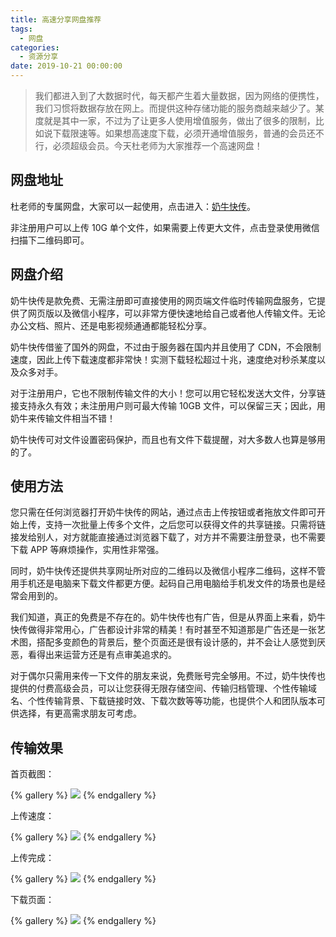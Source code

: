 ```yaml
---
title: 高速分享网盘推荐
tags:
  - 网盘
categories:
  - 资源分享
date: 2019-10-21 00:00:00
---
```


> 我们都进入到了大数据时代，每天都产生着大量数据，因为网络的便携性，我们习惯将数据存放在网上。而提供这种存储功能的服务商越来越少了。某度就是其中一家，不过为了让更多人使用增值服务，做出了很多的限制，比如说下载限速等。如果想高速度下载，必须开通增值服务，普通的会员还不行，必须超级会员。今天杜老师为大家推荐一个高速网盘！

<!-- more -->

## 网盘地址

杜老师的专属网盘，大家可以一起使用，点击进入：[奶牛快传](http://penn.cowtransfer.com)。

非注册用户可以上传 10G 单个文件，如果需要上传更大文件，点击登录使用微信扫描下二维码即可。

## 网盘介绍

奶牛快传是款免费、无需注册即可直接使用的网页端文件临时传输网盘服务，它提供了网页版以及微信小程序，可以非常方便快速地给自己或者他人传输文件。无论办公文档、照片、还是电影视频通通都能轻松分享。

奶牛快传借鉴了国外的网盘，不过由于服务器在国内并且使用了 CDN，不会限制速度，因此上传下载速度都非常快！实测下载轻松超过十兆，速度绝对秒杀某度以及众多对手。

对于注册用户，它也不限制传输文件的大小！您可以用它轻松发送大文件，分享链接支持永久有效；未注册用户则可最大传输 10GB 文件，可以保留三天；因此，用奶牛来传输文件相当不错！

奶牛快传可对文件设置密码保护，而且也有文件下载提醒，对大多数人也算是够用的了。

## 使用方法

您只需在任何浏览器打开奶牛快传的网站，通过点击上传按钮或者拖放文件即可开始上传，支持一次批量上传多个文件，之后您可以获得文件的共享链接。只需将链接发给别人，对方就能直接通过浏览器下载了，对方并不需要注册登录，也不需要下载 APP 等麻烦操作，实用性非常强。

同时，奶牛快传还提供共享网址所对应的二维码以及微信小程序二维码，这样不管用手机还是电脑来下载文件都更方便。起码自己用电脑给手机发文件的场景也是经常会用到的。

我们知道，真正的免费是不存在的。奶牛快传也有广告，但是从界面上来看，奶牛快传做得非常用心，广告都设计非常的精美！有时甚至不知道那是广告还是一张艺术图，搭配多变颜色的背景后，整个页面还是很有设计感的，并不会让人感觉到厌恶，看得出来运营方还是有点审美追求的。

对于偶尔只需用来传一下文件的朋友来说，免费账号完全够用。不过，奶牛快传也提供的付费高级会员，可以让您获得无限存储空间、传输归档管理、个性传输域名、个性传输背景、下载链接时效、下载次数等等功能，也提供个人和团队版本可供选择，有更高需求朋友可考虑。

## 传输效果

首页截图：

{% gallery %}
![](https://cdn.dusays.com/2019/10/104-1.jpg)
{% endgallery %}

上传速度：

{% gallery %}
![](https://cdn.dusays.com/2019/10/104-2.jpg)
{% endgallery %}

上传完成：

{% gallery %}
![](https://cdn.dusays.com/2019/10/104-3.jpg)
{% endgallery %}

下载页面：

{% gallery %}
![](https://cdn.dusays.com/2019/10/104-4.jpg)
{% endgallery %}
